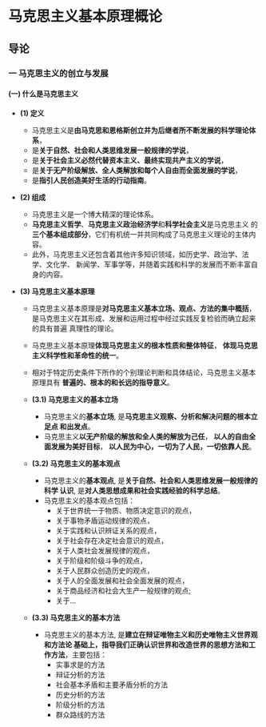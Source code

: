 # 马克思主义基本原理概论

## 导论

### 一 马克思主义的创立与发展

#### (一) 什么是马克思主义

* **(1) 定义**
  * 马克思主义是**由马克思和恩格斯创立并为后继者所不断发展的科学理论体系**，
  * 是**关于自然、社会和人类思维发展一般规律的学说**，
  * 是**关于社会主义必然代替资本主义、最终实现共产主义的学说**，
  * 是**关于无产阶级解放、全人类解放和每个人自由而全面发展的学说**，
  * 是**指引人民创造美好生活的行动指南**。

* **(2) 组成**
  * 马克思主义是一个博大精深的理论体系。
  * **马克思主义哲学**、**马克思主义政治经济学**和**科学社会主义**是马克思主义
    的**三个基本组成部分**，它们有机统一并共同构成了马克思主义理论的主体内容。
  * 此外，马克思主义还包含着其他许多知识领域，如历史学、政治学、法学、文化学、
    新闻学、军事学等，并随着实践和科学的发展而不断丰富自身的内容。

* **(3) 马克思主义基本原理**
  * 马克思主义基本原理是**对马克思主义基本立场、观点、方法的集中概括**，
    是马克思主义在其形成、发展和运用过程中经过实践反复检验而确立起来的具有普遍
    真理性的理论。
  * 马克思主义基本原理**体现马克思主义的根本性质和整体特征**，
    **体现马克思主义科学性和革命性的统一**。
  * 相对于特定历史条件下所作的个别理论判断和具体结论，马克思主义基本原理具有
    **普遍的、根本的和长远的指导意义**。

  * **(3.1) 马克思主义的基本立场**
    * 马克思主义的**基本立场**, 是**马克思主义观察、分析和解决问题的根本立足点
      和出发点**。
    * 马克思主义**以无产阶级的解放和全人类的解放为己任**，
      **以人的自由全面发展为美好目标**，
      **以人民为中心，一切为了人民，一切依靠人民**。

  * **(3.2) 马克思主义的基本观点**
    * 马克思主义的**基本观点**, 是**关于自然、社会和人类思维发展一般规律的科学
      认识**, 是**对人类思想成果和社会实践经验的科学总结**。
    * 马克思主义的基本观点包括：
      * 关于世界统一于物质、物质决定意识的观点，
      * 关于事物矛盾运动规律的观点，
      * 关于实践和认识辨证关系的观点，
      * 关于社会存在决定社会意识的观点，
      * 关于人类社会发展规律的观点，
      * 关于阶级和阶级斗争的观点，
      * 关于人民群众创造历史的观点，
      * 关于人的全面发展和社会全面发展的观点，
      * 关于商品经济和社会大生产一般规律的观点;
      * 关于...

  * **(3.3) 马克思主义的基本方法**
    * 马克思主义的基本方法, 是**建立在辩证唯物主义和历史唯物主义世界观和方法论
      基础上，指导我们正确认识世界和改造世界的思想方法和工作方法**，主要包括：
      * 实事求是的方法
      * 辩证分析的方法
      * 社会基本矛盾和主要矛盾分析的方法
      * 历史分析的方法
      * 阶级分析的方法
      * 群众路线的方法
